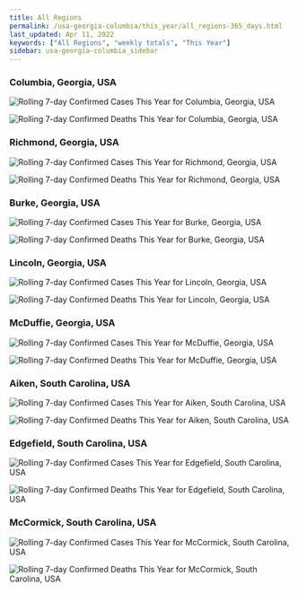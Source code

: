 ```yaml
---
title: All Regions
permalink: /usa-georgia-columbia/this_year/all_regions-365_days.html
last_updated: Apr 11, 2022
keywords: ["All Regions", "weekly totals", "This Year"]
sidebar: usa-georgia-columbia_sidebar
---
```


<h3>Columbia, Georgia, USA</h3>

![Rolling 7-day Confirmed Cases This Year for Columbia, Georgia, USA](/covid_tracker/images/graphs/usa-georgia-columbia-rolling_7_days_confirmed-365_days_graph.png)

![Rolling 7-day Confirmed Deaths This Year for Columbia, Georgia, USA](/covid_tracker/images/graphs/usa-georgia-columbia-rolling_7_days_deaths-365_days_graph.png)

<h3>Richmond, Georgia, USA</h3>

![Rolling 7-day Confirmed Cases This Year for Richmond, Georgia, USA](/covid_tracker/images/graphs/usa-georgia-richmond-rolling_7_days_confirmed-365_days_graph.png)

![Rolling 7-day Confirmed Deaths This Year for Richmond, Georgia, USA](/covid_tracker/images/graphs/usa-georgia-richmond-rolling_7_days_deaths-365_days_graph.png)

<h3>Burke, Georgia, USA</h3>

![Rolling 7-day Confirmed Cases This Year for Burke, Georgia, USA](/covid_tracker/images/graphs/usa-georgia-burke-rolling_7_days_confirmed-365_days_graph.png)

![Rolling 7-day Confirmed Deaths This Year for Burke, Georgia, USA](/covid_tracker/images/graphs/usa-georgia-burke-rolling_7_days_deaths-365_days_graph.png)

<h3>Lincoln, Georgia, USA</h3>

![Rolling 7-day Confirmed Cases This Year for Lincoln, Georgia, USA](/covid_tracker/images/graphs/usa-georgia-lincoln-rolling_7_days_confirmed-365_days_graph.png)

![Rolling 7-day Confirmed Deaths This Year for Lincoln, Georgia, USA](/covid_tracker/images/graphs/usa-georgia-lincoln-rolling_7_days_deaths-365_days_graph.png)

<h3>McDuffie, Georgia, USA</h3>

![Rolling 7-day Confirmed Cases This Year for McDuffie, Georgia, USA](/covid_tracker/images/graphs/usa-georgia-mcduffie-rolling_7_days_confirmed-365_days_graph.png)

![Rolling 7-day Confirmed Deaths This Year for McDuffie, Georgia, USA](/covid_tracker/images/graphs/usa-georgia-mcduffie-rolling_7_days_deaths-365_days_graph.png)

<h3>Aiken, South Carolina, USA</h3>

![Rolling 7-day Confirmed Cases This Year for Aiken, South Carolina, USA](/covid_tracker/images/graphs/usa-south_carolina-aiken-rolling_7_days_confirmed-365_days_graph.png)

![Rolling 7-day Confirmed Deaths This Year for Aiken, South Carolina, USA](/covid_tracker/images/graphs/usa-south_carolina-aiken-rolling_7_days_deaths-365_days_graph.png)

<h3>Edgefield, South Carolina, USA</h3>

![Rolling 7-day Confirmed Cases This Year for Edgefield, South Carolina, USA](/covid_tracker/images/graphs/usa-south_carolina-edgefield-rolling_7_days_confirmed-365_days_graph.png)

![Rolling 7-day Confirmed Deaths This Year for Edgefield, South Carolina, USA](/covid_tracker/images/graphs/usa-south_carolina-edgefield-rolling_7_days_deaths-365_days_graph.png)

<h3>McCormick, South Carolina, USA</h3>

![Rolling 7-day Confirmed Cases This Year for McCormick, South Carolina, USA](/covid_tracker/images/graphs/usa-south_carolina-mccormick-rolling_7_days_confirmed-365_days_graph.png)

![Rolling 7-day Confirmed Deaths This Year for McCormick, South Carolina, USA](/covid_tracker/images/graphs/usa-south_carolina-mccormick-rolling_7_days_deaths-365_days_graph.png)
